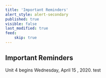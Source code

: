```yaml
---
title: 'Important Reminders'
alert_style: alert-secondary
published: true
visible: false
last_modified: true
feed:
    skip: true
---
```


## Important Reminders
Unit 4 begins Wednesday, April 15 , 2020. test
